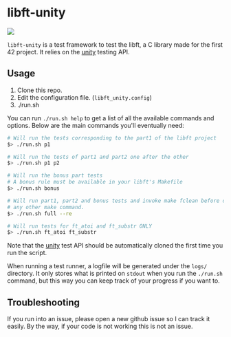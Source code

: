# libft-unity

![](https://i.imgur.com/7abjtjL.png)

`libft-unity` is a test framework to test the libft, a C library made for the
first 42 project. It relies on the [unity](http://www.throwtheswitch.org/unity)
testing API.

## Usage

1) Clone this repo.
2) Edit the configuration file. (`libft_unity.config`)
3) ./run.sh

You can run `./run.sh help` to get a list of all the available commands and
options. Below are the main commands you'll eventually need:

```bash
# Will run the tests corresponding to the part1 of the libft project
$> ./run.sh p1

# Will run the tests of part1 and part2 one after the other
$> ./run.sh p1 p2

# Will run the bonus part tests
# A bonus rule must be available in your libft's Makefile
$> ./run.sh bonus

# Will run part1, part2 and bonus tests and invoke make fclean before doing
# any other make command.
$> ./run.sh full --re

# Will run tests for ft_atoi and ft_substr ONLY
$> ./run.sh ft_atoi ft_substr
```

Note that the [unity](http://www.throwtheswitch.org/unity) test API should
be automatically cloned the first time you run the script.

When running a test runner, a logfile will be generated under the `logs/` directory.
It only stores what is printed on `stdout` when you run the `./run.sh` command, but
this way you can keep track of your progress if you want to.

## Troubleshooting

If you run into an issue, please open a new github issue so I can track it
easily. By the way, if your code is not working this is not an issue.
